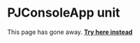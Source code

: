 # PJConsoleApp unit

This page has gone away. [**Try here instead**](https://lib-docs.delphidabbler.com/ConsoleApp/3/API)